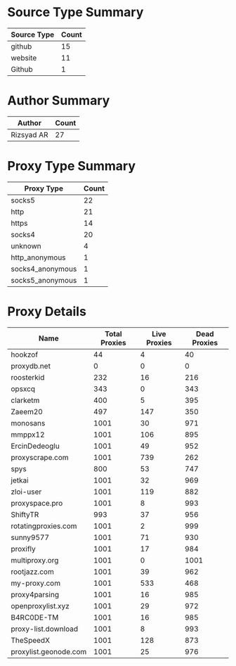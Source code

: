 # Source Type Summary

| Source Type | Count |
|-------------|-------|
| github | 15 |
| website | 11 |
| Github | 1 |


# Author Summary

| Author | Count |
|--------|-------|
| Rizsyad AR | 27 |


# Proxy Type Summary

| Proxy Type | Count |
|------------|-------|
| socks5 | 22 |
| http | 21 |
| https | 14 |
| socks4 | 20 |
| unknown | 4 |
| http_anonymous | 1 |
| socks4_anonymous | 1 |
| socks5_anonymous | 1 |


# Proxy Details

| Name | Total Proxies | Live Proxies | Dead Proxies |
|------|---------------|--------------|---------------|
| hookzof | 44 | 4 | 40 |
| proxydb.net | 0 | 0 | 0 |
| roosterkid | 232 | 16 | 216 |
| opsxcq | 343 | 0 | 343 |
| clarketm | 400 | 5 | 395 |
| Zaeem20 | 497 | 147 | 350 |
| monosans | 1001 | 30 | 971 |
| mmppx12 | 1001 | 106 | 895 |
| ErcinDedeoglu | 1001 | 49 | 952 |
| proxyscrape.com | 1001 | 739 | 262 |
| spys | 800 | 53 | 747 |
| jetkai | 1001 | 32 | 969 |
| zloi-user | 1001 | 119 | 882 |
| proxyspace.pro | 1001 | 8 | 993 |
| ShiftyTR | 993 | 37 | 956 |
| rotatingproxies.com | 1001 | 2 | 999 |
| sunny9577 | 1001 | 71 | 930 |
| proxifly | 1001 | 17 | 984 |
| multiproxy.org | 1001 | 0 | 1001 |
| rootjazz.com | 1001 | 39 | 962 |
| my-proxy.com | 1001 | 533 | 468 |
| proxy4parsing | 1001 | 16 | 985 |
| openproxylist.xyz | 1001 | 29 | 972 |
| B4RC0DE-TM | 1001 | 16 | 985 |
| proxy-list.download | 1001 | 8 | 993 |
| TheSpeedX | 1001 | 128 | 873 |
| proxylist.geonode.com | 1001 | 25 | 976 |
